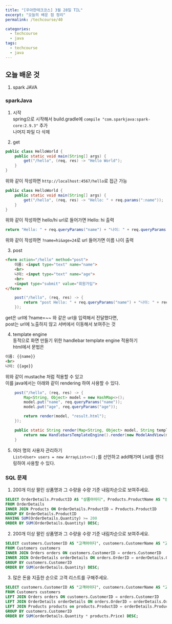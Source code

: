```yaml
---
title: "[우아한테크코스] 3월 28일 TIL"
excerpt: "오늘의 배운 점 정리"
permalink: /techcourse/40

categories:
  - techcourse
  - java
tags:
  - techcourse
  - java
---  
```

## 오늘 배운 것  
1. spark JAVA

### sparkJava 
1. 시작  
spring으로 시작해서 build.gradle에 `compile "com.sparkjava:spark-core:2.9.3"` 추가  
나머지 파일 다 삭제  

2. get
```java  
public class HelloWorld {
    public static void main(String[] args) {
        get("/hello", (req, res) -> "Hello World");
    }
}
```  
위와 같이 작성하면 `http://localhost:4567/hello`로 접근 가능  
```java
public class HelloWorld {
    public static void main(String[] args) {
        get("/hello", (req, res) -> "Hello: " + req.params(":name"));
    }
}
```  
위와 같이 작성하면 hello/hi url로 들어가면 Hello: hi 출력  
```java
return "Hello: " + req.queryParams("name") + "나이: " + req.queryParams("age");
```  
위와 같이 작성하면 `?name=hi&age=24`로 url 들어가면 이름 나이 출력  

3. post
```html
<form action="/hello" method="post">
    이름: <input type="text" name="name">
    <br>
    나이: <input type="text" name="age">
    <br>
    <input type="submit" value="회원가입">
</form>
```  
```java
    post("/hello", (req, res) -> {
        return "post Hello: " + req.queryParams("name") + "나이: " + req.queryParams("age");
    });
```  

get은 url에 ?name=~~ 와 같은 url을 입력해서 전달했다면,  
post는 url에 노출하지 않고 서버에서 이동해서 보여주는 것  

4. template engine  
동적으로 화면 만들기 위한 handlebar template engine 적용하기  
html에서 문법은  
```html
이름: {{name}}
<br>
나이: {{age}}
```  
위와 같이 mustache 처럼 적용할 수 있고  
이를 java에서는 아래와 같이 rendering 하여 사용할 수 있다.  
```java
    post("/hello", (req, res) -> {
        Map<String, Object> model = new HashMap<>();
        model.put("name", req.queryParams("name"));
        model.put("age", req.queryParams("age"));

        return render(model, "result.html");
    });

    public static String render(Map<String, Object> model, String templatePath) {
        return new HandlebarsTemplateEngine().render(new ModelAndView(model, templatePath));
    }
```  

5. 여러 명의 사용자 관리하기  
`List<User> users = new ArrayList<>();`를 선언하고 add해가며 List를 렌더링하여 사용할 수 있다.  

### SQL 문제  
1. 200개 이상 팔린 상품명과 그 수량을 수량 기준 내림차순으로 보여주세요.
```sql
SELECT OrderDetails.ProductID AS "상품아이디", Products.ProductName AS "상품이름", SUM(OrderDetails.Quantity) AS "총수량" 
FROM OrderDetails
INNER JOIN Products ON OrderDetails.ProductID = Products.ProductID
GROUP BY OrderDetails.ProductID
HAVING SUM(OrderDetails.Quantity) >= 200
ORDER BY SUM(OrderDetails.Quantity) DESC;
```  

2. 200개 이상 팔린 상품명과 그 수량을 수량 기준 내림차순으로 보여주세요.
```sql
SELECT customers.CustomerID AS "고객아이디", customers.CustomerName AS "고객이름", SUM(orderDetails.Quantity) AS "주문량"
FROM Customers customers
INNER JOIN Orders orders ON customers.CustomerID = orders.CustomerID
INNER JOIN OrderDetails orderDetails ON orders.OrderID = orderDetails.OrderID
GROUP BY customers.CustomerID
ORDER BY SUM(orderDetails.Quantity) DESC;
```  
 
3. 많은 돈을 지출한 순으로 고객 리스트를 구해주세요.
```sql
SELECT customers.CustomerID AS "고객아이디", customers.CustomerName AS "고객이름", SUM(orderDetails.Quantity * products.Price) AS "지출금액"
FROM Customers customers
LEFT JOIN Orders orders ON customers.CustomerID = orders.CustomerID
LEFT JOIN OrderDetails orderDetails ON orders.OrderID = orderDetails.OrderID
LEFT JOIN Products products on products.ProductID = orderDetails.ProductID
GROUP BY customers.CustomerID
ORDER BY SUM(orderDetails.Quantity * products.Price) DESC;
```  